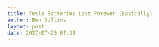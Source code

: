 ```yaml
---
title: Tesla Batteries Last Forever (Basically)
author: Ben Sullins
layout: post
date: 2017-07-25 07:39
---
```

